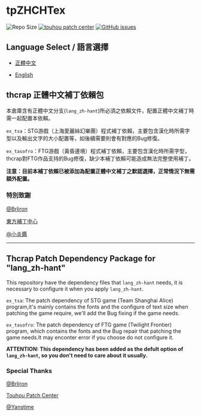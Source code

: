 # tpZHCHTex

![Repo Size](https://img.shields.io/github/repo-size/RetroCyber/tpZHCHTex.svg?label=RepoSize&style=flat-square)
[![touhou patch center](https://img.shields.io/badge/Require-thcrap-yellow.svg?style=flat-square)](http://thpatch.net)
[![GitHub issues](https://img.shields.io/github/issues/RetroCyber/tpZHCHTex.svg?label=Issues&style=flat-square)](https://github.com/RetroCyber/tpZHCHTex/issues)

## Language Select / 語言選擇

- [正體中文](#thcrap-正體中文補丁依賴包)

- [English](#thcrap-patch-dependency-package-for-langzh-hant)

## thcrap 正體中文補丁依賴包

本倉庫含有正體中文分支(```lang_zh-hant```)所必須之依賴文件，配置正體中文補丁時需一起配置本依賴。

```ex_tsa```：STG游戲（上海愛麗絲幻樂團）程式補丁依賴，主要包含漢化時所需字型以及輸出文字的大小配置等，如後續需要則會有對應的Bug修復。

```ex_tasofro```：FTG游戲（黃昏邊境）程式補丁依賴，主要包含漢化時所需字型，thcrap對FTG作品支持的Bug修復，缺少本補丁依賴可能造成無法完整使用補丁。

**注意：目前本補丁依賴已被添加為配置正體中文補丁之默認選擇，正常情況下無需額外配置。**

### 特別致謝

[@Brliron](https://github.com/brliron)

[東方補丁中心](https://www.thpatch.net)

[@小炎醬](https://github.com/Yanstory)

---

## Thcrap Patch Dependency Package for "lang_zh-hant"

This repository have the dependency files that ```lang_zh-hant``` needs, it is necessary to configure it when you apply ```lang_zh-hant```.

```ex_tsa```: The patch dependency of STG game (Team Shanghai Alice) program,it's mainly contains the fonts and the configure of text size when patching the game require, we'll add the Bug fixing if the game needs.

```ex_tasofro```: The patch dependency of FTG game (Twilight Frontier) program, which contains the fonts and the Bug repair that patching the game needs.It may enconter error if you choose do not configure it. 

**ATTENTION: This dependency has been added as the defult option of ```lang_zh-hant```, so you don't need to care about it usually.**

### Special Thanks

[@Brliron](https://github.com/brliron)

[Touhou Patch Center](https://www.thpatch.net)

[@Yanstime](https://github.com/Yanstory)
